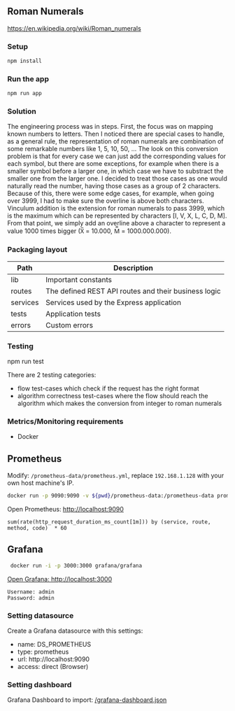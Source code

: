 ## Roman Numerals

https://en.wikipedia.org/wiki/Roman_numerals

### Setup
```sh
npm install
```

### Run the app
```sh
npm run app
```

### Solution
The engineering process was in steps. First, the focus was on mapping known numbers to letters. Then I noticed there are special cases
to handle, as a general rule, the representation of roman numerals are combination of some remarkable numbers like 1, 5, 10, 50, ...
The look on this conversion problem is that for every case we can just add the corresponding values for each symbol, but there are some
exceptions, for example when there is a smaller symbol before a larger one, in which case we have to substract the smaller one from the
larger one. I decided to treat those cases as one would naturally read the number, having those cases as a group of 2 characters. Because
of this, there were some edge cases, for example, when going over 3999, I had to make sure the overline is above both characters.
Vinculum addition is the extension for roman numerals to pass 3999, which is the maximum which can be represented by characters
[I, V, X, L, C, D, M]. From that point, we simply add an overline above a character to represent a value 1000 times bigger (X̅ = 10.000,
M̿ = 1000.000.000).

### Packaging layout
| Path | Description |
|---|---|
| lib | Important constants |
| routes | The defined REST API routes and their business logic |
| services | Services used by the Express application |
| tests | Application tests |
| errors | Custom errors |

### Testing
npm run test

There are 2 testing categories:
- flow test-cases which check if the request has the right format
- algorithm correctness test-cases where the flow should reach the algorithm which makes the conversion from integer to roman numerals

### Metrics/Monitoring requirements

- Docker

## Prometheus

Modify: `/prometheus-data/prometheus.yml`, replace `192.168.1.128` with your own host machine's IP.

```sh
docker run -p 9090:9090 -v ${pwd}/prometheus-data:/prometheus-data prom/prometheus --config.file=/prometheus-data/prometheus.yml
```

Open Prometheus: [http://localhost:9090](http://localhost:9090/graph)

```
sum(rate(http_request_duration_ms_count[1m])) by (service, route, method, code)  * 60
```

## Grafana

```sh
 docker run -i -p 3000:3000 grafana/grafana
 ```

 [Open Grafana: http://localhost:3000](http://localhost:3000)

```
Username: admin
Password: admin
```

### Setting datasource

Create a Grafana datasource with this settings:
+ name: DS_PROMETHEUS
+ type: prometheus
+ url: http://localhost:9090
+ access: direct (Browser)

### Setting dashboard

Grafana Dashboard to import: [/grafana-dashboard.json](/grafana-dashboard.json)
